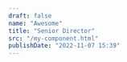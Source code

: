 ```yaml
---
draft: false
name: "Awesome"
title: "Senior Director"
src: "/my-component.html"
publishDate: "2022-11-07 15:39"
---
```

